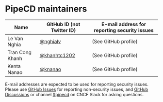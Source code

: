 # PipeCD maintainers

| Name            | GitHub ID (not Twitter ID)                       | E-mail address for reporting security issues |
|-----------------|--------------------------------------------------|----------------------------------------------|
| Le Van Nghia    | [@nghialv](https://github.com/nghialv)           | (See GitHub profile)                         |
| Tran Cong Khanh | [@khanhtc1202](https://github.com/khanhtc1202)   | (See GitHub profile)                         |
| Kenta Nanao     | [@knanao](https://github.com/knanao)             | (See GitHub profile)                         |


E-mail addresses are expected to be used for reporting security issues.
Please use [GitHub Issues](https://github.com/pipe-cd/pipecd/issues) for reporting non-security issues,
and [GitHub Discussions](https://github.com/pipe-cd/pipecd/discussions) or channel [#pipecd](https://cloud-native.slack.com/archives/C01B27F9T0X) on CNCF Slack for asking questions.
